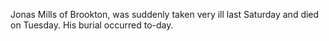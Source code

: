 Jonas Mills of Brookton, was suddenly taken very ill last Saturday and died on Tuesday. His burial occurred to-day.